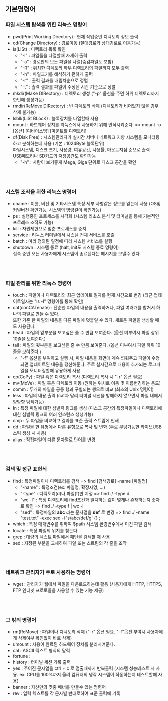 ## 기본명령어

### 파일 시스템 탐색을 위한 리눅스 명령어
* pwd(Print Working Directory) : 현재 작업중인 디렉토리 정보 출력
* cd(Change Directory) : 경로이동 (절대경로와 상대경로로 이동가능)
* ls(LiSt) : 디렉토리 목록 확인
  - "-l" : 파일들을 나열할때 자세히 출력
  - "-a" : 경로안의 모든 파일을 나열(숨김파일도 포함)
  - "-R" : 위치한 디렉토리 하부 디렉토리의 파일까지 모두 출력
  - "-h" : 파일크기를 해석하기 편하게 출력
  - "-r" : 출력 결과를 내림차순으로 정렬
  - "-t" : 출력 결과를 파일이 수정된 시간 기준으로 정렬
* mkdir(MaKe DIRectory) : 디렉토리 생성 ("-p" 옵션을 주면 하위 디렉토리까지 한번에 생성가능)
* rmdir(ReMove DIRectory) : 빈 디렉토리 삭제 (디렉토리가 비어있지 않을 경우 삭제 불가능)
* lsblk(LiSt BLocK) : 블록장치를 나열할때 사용
* mount : 하드웨어 장치를 리눅스에서 사용하기 위해 인식시켜준다. =>    mount -o [옵션] [디바이스명] [마운트할 디렉토리]
* df(Disk Free) : 시스템관리자가 실시간 서버나 네트워크 지향 시스템을 모니터링하고 분석하는데 사용 (기본 : 1024Byte 블록단위) <br/>
  파일시스템, 디스크 크기, 사용량, 여유공간, 사용률, 마운트지점 순으로 출력 <br/>
  USB메모리나 SD카드의 저장공간도 확인가능
  - "-h" : 사람이 보기좋게 Mega, Giga 단위로 디스크 공간을 확인
  
<br/>
<br/>

### 시스템 조작을 위한 리눅스 명령어
* uname : 이름, 버전 및 기타시스템 특정 세부 사항같은 정보를 얻는데 사용 (OS및 커널버전 확인가능, 시스템의 명령길이 확인가능)
* ps : 실행중인 프로세스를 시각화 (시스템 리소스 분석 및 터미널을 통해 기본적인 프로레스 조작도 가능)
* kill : 자원제한으로 멈춘 프로세스를 중지
* service : 리눅스 터미널에서 시스템 전체 서비스를 호출
* batch : 미리 정의된 일정에 따라 시스템 서비스를 실행
* shutdown : 시스템 종료 (halt, init도 시스템 종료 명령어) <br/>
  접속 중인 모든 사용자에게 시스템이 종료된다는 메시지를 보낼수 있다.
  
<br/>
<br/>

### 파일 관리를 위한 리눅스 명령어
* touch : 파일이나 디렉토리의 최근 업데이트 일자를 현재 시간으로 변경 (최근 업데이트일자는 "ls -l" 명령어를 통해 확인)
* cat(conCATenate) : 단순한 파일의 내용을 출력하거나, 파일 여러개를 합쳐서 하나의 파일로 만들 수 있다. <br/> 
  또한 기존 한 파일의 내용을 다른 파일에 덧붙일 수 있다. 새로운 파일을 생성할 때도 사용된다.
* head : 파일의 앞부분을 보고싶은 줄 수 만큼 보여준다. (옵션 미부여시 파일 상위 10줄을 보여준다.)
* tail : 파일의 뒷부분을 보고싶은 줄 수 만큼 보여준다. (옵션 미부여시 파일 하위 10줄을 보여준다.)
   - "-f" 옵션을 부여하고 실행 시, 파일 내용을 화면에 계속 띄워주고 파일이 수정되면 업데이트된 내용을 갱신해준다. 주로 실시간으로 내용이 추가되는 로그파일을 모니터링할때 유용하게 사용
* cp(CoPy) : 파일 혹은 디렉토리 복사 (디렉토리 복사 시 "-r" 옵션 필요)
* mv(MoVe) : 파일 혹은 디렉토리 이동 (원하는 위치로 이동 및 이름변경하는 용도)
* comm : 두개의 파일을 공통 행과 구별되는 행으로 비교 (최초의 Unix 명령어)
* less : 파일의 내용 출력 (cat과 달리 터미널 세션을 방해하지 않으면서 파일 내에서 양방향 탐색가능)
* In : 특정 파일에 대한 심벌릭 링크를 생성 (디스크 공간의 특정파일이나 디렉토리에 대한 심벌릭 링크의 여러 인스턴스 생성가능)
* cmp : 두 파일을 비교하고 결과를 표준 출력 스트림에 인쇄
* dd : 파일을 한 유형에서 다른 유형으로 복사 및 변화 (주로 부팅가능한 라이브USB스틱 생성 시 사용)
* alias : 직접파일의 다른 문자열로 단어를 변경

<br/>
<br/>

### 검색 및 정규 표현식
* find : 특정파일이나 디렉토리를 검색 => find [검색경로] -name [파일명]
  - "-name" : 특정조건(ex: 파일명, 확장자명, ...)
  - "-type" : 디렉토리(d)나 파일(f)만 지정 => find ./ -type d
  - "wc -l" : 특정 디렉토리에 find조건과 일치하는 값이 몇개나 존재하는지 숫자로 확인 => find ./ -type f | wc -l
  - "sed" : 특정파일의 **abc** 라는 문자열을 **def** 로 변경 => find ./ -name "test.txt" -exec sed -i 's/abc/def/g' {} \;
* which : 특정 매개변수를 취하여 $path 시스템 환경변수에서 이진 파일 검색
* locate : 특정 파일의 위치를 찾는다.
* grep : 대량의 텍스트 파일에서 패턴을 검색할 때 사용
* sed : 지정된 부분을 교체하여 파일 또는 스트림의 각 줄을 조작

<br/>
<br/>

### 네트워크 관리자가 주로 사용하는 명령어
* wget : 관리자가 웹에서 파일을 다운로드하는데 활용 (사용자에게 HTTP, HTTPS, FTP 인터넷 프로토콜을 사용할 수 있는 기능 제공)

<br/>
<br/>

### 그 밖의 명령어
* rm(ReMove) : 파일이나 디렉토리 삭제 ("-r" 옵션 필요. "-f"옵션 부여시 사용자에게 삭제여부 확인없이 바로 삭제)
* umount : 사용이 완료된 하드웨어 장치를 분리시켜준다. 
* cal : ASCII 텍스트 형식의 달력
* fortune : 
* history : 터미널 세션 기록 출력
* yes : 주어진 문자열을 ctrl + c 로 멈출때까지 반복출력 (시스템 성능테스트 시 사용. ex: CPU를 100%까지 올려 컴퓨터의 냉각 시스템이 작동하는지 테스트할때 사용)
* banner : 자신만의 맞춤 배너를 만들수 있는 명령어
* rev : 입력 텍스트를 각 문자별 반대로하여 표준 출력에 기록







